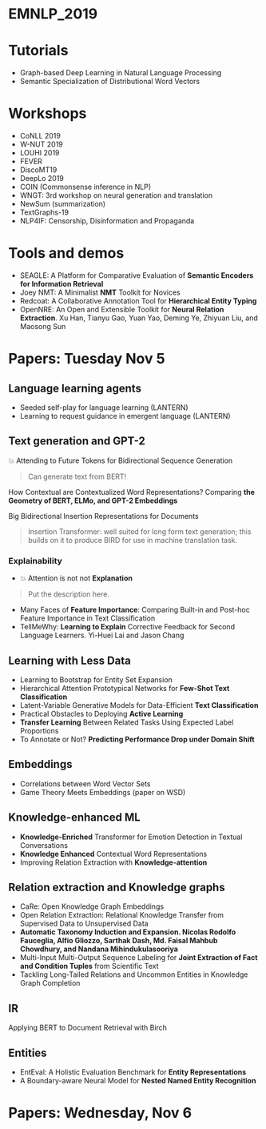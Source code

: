 # EMNLP_2019

# Tutorials

- Graph-based Deep Learning in Natural Language
Processing
- Semantic Specialization of Distributional Word Vectors

# Workshops

- CoNLL 2019
- W-NUT 2019
- LOUHI 2019
- FEVER
- DiscoMT19
- DeepLo 2019
- COIN (Commonsense inference in NLP)
- WNGT: 3rd workshop on neural generation and translation
- NewSum (summarization)
- TextGraphs-19
- NLP4IF: Censorship, Disinformation and Propaganda

# Tools and demos

- SEAGLE: A Platform for Comparative Evaluation of **Semantic Encoders for Information Retrieval**
- Joey NMT: A Minimalist **NMT** Toolkit for Novices
- Redcoat: A Collaborative Annotation Tool for **Hierarchical Entity Typing**
- OpenNRE: An Open and Extensible Toolkit for **Neural Relation Extraction**. Xu Han, Tianyu Gao, Yuan Yao, Deming Ye, Zhiyuan Liu, and Maosong Sun  

# Papers: Tuesday Nov 5

## Language learning agents
 
- Seeded self-play for language learning (LANTERN)
- Learning to request guidance in emergent language (LANTERN)

## Text generation and GPT-2

:boom: Attending to Future Tokens for Bidirectional Sequence Generation
> Can generate text from BERT!

How Contextual are Contextualized Word Representations? Comparing **the Geometry of BERT, ELMo, and GPT-2 Embeddings**

Big Bidirectional Insertion Representations for Documents
> Insertion Transformer: well suited for long form text generation; this builds on it to produce BIRD for use in machine translation task.

### Explainability

- :boom: Attention is not not **Explanation**
> Put the description here.
- Many Faces of **Feature Importance**: Comparing Built-in and Post-hoc Feature Importance in Text Classification
- TellMeWhy: **Learning to Explain** Corrective Feedback for Second Language Learners. Yi-Huei Lai and Jason Chang

## Learning with Less Data

- Learning to Bootstrap for Entity Set Expansion
- Hierarchical Attention Prototypical Networks for **Few-Shot Text Classification**
- Latent-Variable Generative Models for Data-Efficient **Text Classification**
- Practical Obstacles to Deploying **Active Learning**
- **Transfer Learning** Between Related Tasks Using Expected Label Proportions
- To Annotate or Not? **Predicting Performance Drop under Domain Shift**

## Embeddings

- Correlations between Word Vector Sets
- Game Theory Meets Embeddings (paper on WSD)

## Knowledge-enhanced ML

- **Knowledge-Enriched** Transformer for Emotion Detection in Textual Conversations
- **Knowledge Enhanced** Contextual Word Representations
- Improving Relation Extraction with **Knowledge-attention**

## Relation extraction and Knowledge graphs

- CaRe: Open Knowledge Graph Embeddings
- Open Relation Extraction: Relational Knowledge Transfer from Supervised Data to Unsupervised Data
- **Automatic Taxonomy Induction and Expansion. Nicolas Rodolfo Fauceglia, Alfio Gliozzo, Sarthak Dash, Md. Faisal Mahbub Chowdhury, and Nandana Mihindukulasooriya**
- Multi-Input Multi-Output Sequence Labeling for **Joint Extraction of Fact and Condition Tuples** from Scientific Text
- Tackling Long-Tailed Relations and Uncommon Entities in Knowledge Graph Completion

## IR 

Applying BERT to Document Retrieval with Birch

## Entities

- EntEval: A Holistic Evaluation Benchmark for **Entity Representations**
- A Boundary-aware Neural Model for **Nested Named Entity Recognition**

# Papers: Wednesday, Nov 6

